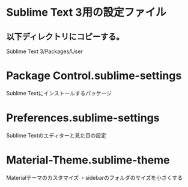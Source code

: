 # Sublime Text 3用の設定ファイル
## 以下ディレクトリにコピーする。
Sublime Text 3/Packages/User

# Package Control.sublime-settings
Sublime Textにインストールするパッケージ

# Preferences.sublime-settings
Sublime Textのエディターと見た目の設定

# Material-Theme.sublime-theme
Materialテーマのカスタマイズ
・sidebarのフォルダのサイズを小さくする